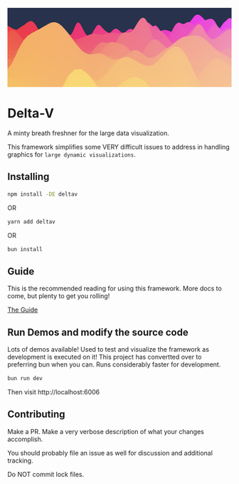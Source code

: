 ![A DeltaV Rendering](./assets/splash.png)

# Delta-V

A minty breath freshner for the large data visualization.

This framework simplifies some VERY difficult issues to address in handling graphics for
`large dynamic visualizations`.

## Installing

```sh
npm install -DE deltav
```

OR

```sh
yarn add deltav
```

OR

```sh
bun install
```

## Guide

This is the recommended reading for using this framework. More docs to come, but
plenty to get you rolling!

[The Guide](./docs/intro.md)

## Run Demos and modify the source code

Lots of demos available! Used to test and visualize the framework as development
is executed on it! This project has convertted over to preferring bun when you
can. Runs considerably faster for development.

```sh
bun run dev
```

Then visit http://localhost:6006

## Contributing

Make a PR. Make a very verbose description of what your changes accomplish.

You should probably file an issue as well for discussion and additional tracking.

Do NOT commit lock files.
